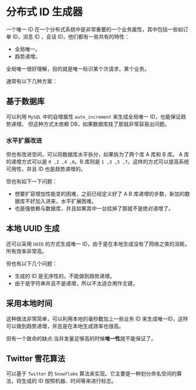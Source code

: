 # 分布式 ID 生成器

一个唯一 ID 在一个分布式系统中是非常重要的一个业务属性，其中包括一些如订单 ID，消息 ID ，会话 ID，他们都有一些共有的特性：

- 全局唯一。
- 趋势递增。

全局唯一很好理解，目的就是唯一标识某个次请求，某个业务。

通常有以下几种方案：

## 基于数据库

可以利用 `MySQL` 中的自增属性 `auto_increment` 来生成全局唯一 ID，也能保证趋势递增。 但这种方式太依赖 DB，如果数据库挂了那就非常容易出问题。

### 水平扩展改进

但也有改进空间，可以将数据库水平拆分，如果拆为了两个库 A 库和 B 库。 A 库的递增方式可以是 `0 ,2 ,4 ,6`。B 库则是 `1 ,3 ,5 ,7`。这样的方式可以提高系统可用性，并且 ID 也是趋势递增的。

但也有如下一下问题：

- 想要扩容增加性能变的困难，之前已经定义好了 A B 库递增的步数，新加的数据库不好加入进来，水平扩展困难。
- 也是强依赖与数据库，并且如果其中一台挂掉了那就不是绝对递增了。

## 本地 UUID 生成

还可以采用 `UUID` 的方式生成唯一 ID，由于是在本地生成没有了网络之类的消耗，所有效率非常高。

但也有以下几个问题：

- 生成的 ID 是无序性的，不能做到趋势递增。
- 由于是字符串并且不是递增，所以不太适合用作主键。

## 采用本地时间

这种做法非常简单，可以利用本地的毫秒数加上一些业务 ID 来生成唯一ID，这样可以做到趋势递增，并且是在本地生成效率也很高。

但有一个致命的缺点:当并发量足够高的时候**唯一性**就不能保证了。

## Twitter 雪花算法

可以基于 `Twitter` 的 `Snowflake` 算法来实现。它主要是一种划分命名空间的算法，将生成的 ID 按照机器、时间等来进行标志。

<details class="details-reset details-overlay details-overlay-dark" style="box-sizing: border-box; display: block;"><summary data-hotkey="l" aria-label="Jump to line" role="button" style="box-sizing: border-box; display: list-item; cursor: pointer; list-style: none;"></summary></details>

 